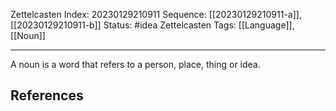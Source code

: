 Zettelcasten Index: 20230129210911
Sequence: [[20230129210911-a]], [[20230129210911-b]]
Status: #idea
Zettelcasten Tags: [[Language]], [[Noun]]

---

A noun is a word that refers to a person, place, thing or idea.

## References